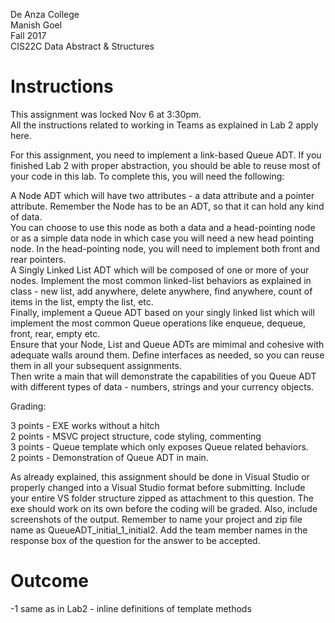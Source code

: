 De Anza College<BR>
Manish Goel<BR>
Fall 2017<BR>
CIS22C Data Abstract & Structures<BR>

# Instructions
This assignment was locked Nov 6 at 3:30pm.
<br />All the instructions related to working in Teams as explained in Lab 2 apply here.

 

For this assignment, you need to implement a link-based Queue ADT.  If you finished Lab 2 with proper abstraction, you should be able to reuse most of your code in this lab.  To complete this, you will need the following:

 

A Node ADT which will have two attributes - a data attribute and a pointer attribute.  Remember the Node has to be an ADT, so that it can hold any kind of data.
<br />You can choose to use this node as both a data and a head-pointing node or as a simple data node in which case you will need a new head pointing node.  In the head-pointing node, you will need to implement both front and rear pointers.
<br />A Singly Linked List ADT which will be composed of one or more of your nodes.  Implement the most common linked-list behaviors as explained in class - new list, add anywhere, delete anywhere, find anywhere, count of items in the list, empty the list, etc.
<br />Finally, implement a Queue ADT based on your singly linked list which will implement the most common Queue operations like enqueue, dequeue, front, rear, empty etc.
<br />Ensure that your Node, List and Queue ADTs are mimimal and cohesive with adequate walls around them.  Define interfaces as needed, so you can reuse them in all your subsequent assignments.
<br />Then write a main that will demonstrate the capabilities of you Queue ADT with different types of data - numbers, strings and your currency objects.
 

Grading:

3 points - EXE works without a hitch
<br />2 points - MSVC project structure, code styling, commenting
<br />3 points - Queue template which only exposes Queue related behaviors.
<br />2 points - Demonstration of Queue ADT in main.
 

As already explained, this assignment should be done in Visual Studio or properly changed into a Visual Studio format before submitting.  Include your entire VS folder structure zipped as attachment to this question.  The exe should work on its own before the coding will be graded.  Also, include screenshots of the output.  Remember to name your project and zip file name as QueueADT_initial_1_initial2.  Add the team member names in the response box of the question for the answer to be accepted.

# Outcome
-1 same as in Lab2 - inline definitions of template methods
